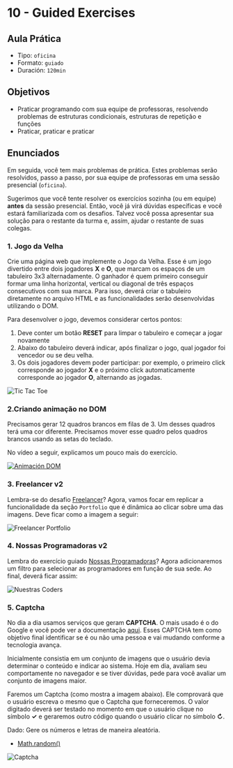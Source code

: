 # 10 - Guided Exercises

## Aula Prática

* Tipo: `oficina`
* Formato: `guiado`
* Duración: `120min`

## Objetivos

* Praticar programando com sua equipe de professoras, resolvendo problemas de estruturas condicionais, estruturas de repetição e funções
* Praticar, praticar e praticar

## Enunciados

Em seguida, você tem mais problemas de prática. Estes problemas serão resolvidos, passo a passo, por sua equipe de professoras em uma sessão presencial \(`oficina`\).

Sugerimos que você tente resolver os exercícios sozinha \(ou em equipe\) **antes** da sessão presencial. Então, você já virá dúvidas específicas e você estará familiarizada com os desafios. Talvez você possa apresentar sua solução para o restante da turma e, assim, ajudar o restante de suas colegas.

### 1. Jogo da Velha

Crie uma página web que implemente o Jogo da Velha. Esse é um jogo divertido entre dois jogadores **X** e **O**, que marcam os espaços de um tabuleiro 3x3 alternadamente. O ganhador é quem primeiro conseguir formar uma linha horizontal, vertical ou diagonal de três espaços consecutivos com sua marca. Para isso, deverá criar o tabuleiro diretamente no arquivo HTML e as funcionalidades serão desenvolvidas utilizando o DOM.

Para desenvolver o jogo, devemos considerar certos pontos:

1. Deve conter um botão **RESET** para limpar o tabuleiro e começar a jogar novamente
2. Abaixo do tabuleiro deverá indicar, após finalizar o jogo, qual jogador foi vencedor ou se deu velha.
3. Os dois jogadores devem poder participar: por exemplo, o primeiro click corresponde ao jogador **X** e o próximo click automaticamente corresponde ao jogador **O**, alternando as jogadas.

![Tic Tac Toe](https://d30y9cdsu7xlg0.cloudfront.net/png/25029-200.png)

### 2.Criando animação no DOM

Precisamos gerar 12 quadros brancos em filas de 3. Um desses quadros terá uma cor diferente. Precisamos mover esse quadro pelos quadros brancos usando as setas do teclado.

No vídeo a seguir, explicamos um pouco mais do exercício.

[![Animaci&#xF3;n DOM](https://img.youtube.com/vi/LtfSKzCjCC4/0.jpg)](https://www.youtube.com/watch?v=LtfSKzCjCC4)

### 3. Freelancer v2

Lembra-se do desafio [Freelancer](https://github.com/Laboratoria-learning/freelancer)? Agora, vamos focar em replicar a funcionalidade da seção `Portfolio` que é dinâmica ao clicar sobre uma das imagens. Deve ficar como a imagem a seguir:

![Freelancer Portfolio](https://media.giphy.com/media/xT9IgDSValpayTy8QE/giphy.gif)

### 4. Nossas Programadoras v2

Lembra do exercício guiado [Nossas Programadoras](https://lms.laboratoria.la/cohorts/test/courses/interactive-site/00-html-and-css/14-guided-exercises)? Agora adicionaremos um filtro para selecionar as programadores em função de sua sede. Ao final, deverá ficar assim:

![Nuestras Coders](https://media.giphy.com/media/xT9IgwHr6d1LObJt16/giphy.gif)

### 5. Captcha

No dia a dia usamos serviços que geram **CAPTCHA**. O mais usado é o do Google e você pode ver a documentação [aqui](https://developers.google.com/recaptcha/docs/display?authuser=1). Esses CAPTCHA tem como objetivo final identificar se é ou não uma pessoa e vai mudando conforme a tecnologia avança.

Inicialmente consistia em um conjunto de imagens que o usuário devia determinar o conteúdo e indicar ao sistema. Hoje em dia, avaliam seu comportamente no navegador e se tiver dúvidas, pede para você avaliar um conjunto de imagens maior.

Faremos um Captcha \(como mostra a imagem abaixo\). Ele comprovará que o usuário escreva o mesmo que o Captcha que forneceremos. O valor digitado deverá ser testado no momento em que o usuário clique no símbolo  **✓** e geraremos outro código quando o usuário clicar no símbolo  **↻**.

Dado: Gere os números e letras de maneira aleatória.

* [Math.random\(\)](https://developer.mozilla.org/en-US/docs/Web/JavaScript/Reference/Global_Objects/Math/random)

![Captcha](https://fotos.subefotos.com/299269b4ed8aac7e0a445f0c76355612o.gif)

